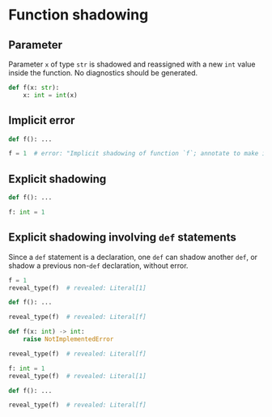 # Function shadowing

## Parameter

Parameter `x` of type `str` is shadowed and reassigned with a new `int` value inside the function.
No diagnostics should be generated.

```py path=a.py
def f(x: str):
    x: int = int(x)
```

## Implicit error

```py path=a.py
def f(): ...

f = 1  # error: "Implicit shadowing of function `f`; annotate to make it explicit if this is intentional"
```

## Explicit shadowing

```py path=a.py
def f(): ...

f: int = 1
```

## Explicit shadowing involving `def` statements

Since a `def` statement is a declaration, one `def` can shadow another `def`, or shadow a previous
non-`def` declaration, without error.

```py path=a.py
f = 1
reveal_type(f)  # revealed: Literal[1]

def f(): ...

reveal_type(f)  # revealed: Literal[f]

def f(x: int) -> int:
    raise NotImplementedError

reveal_type(f)  # revealed: Literal[f]

f: int = 1
reveal_type(f)  # revealed: Literal[1]

def f(): ...

reveal_type(f)  # revealed: Literal[f]
```
